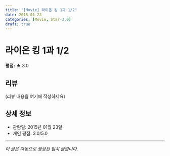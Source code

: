```yaml
---
title: "[Movie] 라이온 킹 1과 1/2"
date: 2015-01-23
categories: [Movie, Star-3.0]
draft: true
---
```


# 라이온 킹 1과 1/2

**평점:** ★ 3.0

## 리뷰

(리뷰 내용을 여기에 작성하세요)

## 상세 정보

- 관람일: 2015년 01월 23일
- 개인 평점: 3.0/5.0

---

*이 글은 자동으로 생성된 임시 글입니다.*
